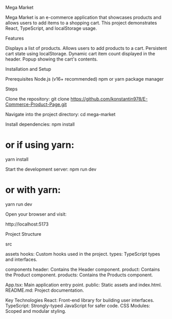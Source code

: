 Mega Market

Mega Market is an e-commerce application that showcases products and allows users to add items to a shopping cart. This project demonstrates React, TypeScript, and localStorage usage.

Features

Displays a list of products.
Allows users to add products to a cart.
Persistent cart state using localStorage.
Dynamic cart item count displayed in the header.
Popup showing the cart's contents.

Installation and Setup

Prerequisites
Node.js (v16+ recommended)
npm or yarn package manager

Steps

Clone the repository:
git clone https://github.com/konstantin978/E-Commerce-Product-Page.git

Navigate into the project directory:
cd mega-market

Install dependencies:
npm install
# or if using yarn:
yarn install

Start the development server:
npm run dev
# or with yarn:
yarn run dev

Open your browser and visit:

http://localhost:5173

Project Structure

src

assets
hooks: Custom hooks used in the project.
types: TypeScript types and interfaces.

components
header: Contains the Header component.
product: Contains the Product component.
products: Contains the Products component.

App.tsx: Main application entry point.
public: Static assets and index.html.
README.md: Project documentation.

Key Technologies
React: Front-end library for building user interfaces.
TypeScript: Strongly-typed JavaScript for safer code.
CSS Modules: Scoped and modular styling.